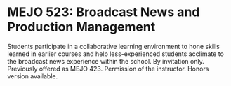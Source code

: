 # MEJO 523: Broadcast News and Production Management

Students participate in a collaborative learning environment to hone skills learned in earlier courses and help less-experienced students acclimate to the broadcast news experience within the school. By invitation only. Previously offered as MEJO 423. Permission of the instructor. Honors version available.